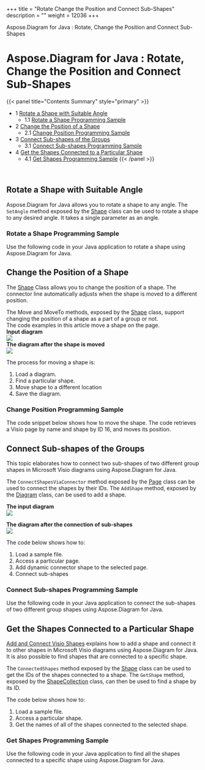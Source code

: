 +++
title = "Rotate Change the Position and Connect Sub-Shapes" 
description = "" 
weight = 12036 
+++

Aspose.Diagram for Java : Rotate, Change the Position and Connect Sub-Shapes  

# Aspose.Diagram for Java : Rotate, Change the Position and Connect Sub-Shapes


{{< panel title="Contents Summary" style="primary" >}}
*   1 [Rotate a Shape with Suitable Angle](#Rotate,ChangethePositionandConnectSub-Shapes-RotateaShapewithSuitableAngle)
    *   1.1 [Rotate a Shape Programming Sample](#Rotate,ChangethePositionandConnectSub-Shapes-RotateaShapeProgrammingSample)
*   2 [Change the Position of a Shape](#Rotate,ChangethePositionandConnectSub-Shapes-ChangethePositionofaShape)
    *   2.1 [Change Position Programming Sample](#Rotate,ChangethePositionandConnectSub-Shapes-ChangePositionProgrammingSample)
*   3 [Connect Sub-shapes of the Groups](#Rotate,ChangethePositionandConnectSub-Shapes-ConnectSub-shapesoftheGroups)
    *   3.1 [Connect Sub-shapes Programming Sample](#Rotate,ChangethePositionandConnectSub-Shapes-ConnectSub-shapesProgrammingSample)
*   4 [Get the Shapes Connected to a Particular Shape](#Rotate,ChangethePositionandConnectSub-Shapes-GettheShapesConnectedtoaParticularShape)
    *   4.1 [Get Shapes Programming Sample](#Rotate,ChangethePositionandConnectSub-Shapes-GetShapesProgrammingSample)
{{< /panel >}}
 

 

## Rotate a Shape with Suitable Angle

Aspose.Diagram for Java allows you to rotate a shape to any angle. The `SetAngle` method exposed by the [Shape](http://www.aspose.com/api/java/diagram/com.aspose.diagram/classes/shape) class can be used to rotate a shape to any desired angle. It takes a single parameter as an angle.

### Rotate a Shape Programming Sample

Use the following code in your Java application to rotate a shape using Aspose.Diagram for Java.

## Change the Position of a Shape

The [Shape](http://www.aspose.com/api/java/diagram/com.aspose.diagram/classes/shape) Class allows you to change the position of a shape. The connector line automatically adjusts when the shape is moved to a different position.

The Move and MoveTo methods, exposed by the [Shape](http://www.aspose.com/api/java/diagram/com.aspose.diagram/classes/shape) class, support changing the position of a shape as a part of a group or not.  
The code examples in this article move a shape on the page.  
**Input diagram**  
![](http://i.imgur.com/cThgWnB.png)  
**The diagram after the shape is moved**  
![](http://i.imgur.com/Q3QByqe.png)

The process for moving a shape is:

1.  Load a diagram.
2.  Find a particular shape.
3.  Move shape to a different location
4.  Save the diagram.

### Change Position Programming Sample

The code snippet below shows how to move the shape. The code retrieves a Visio page by name and shape by ID 16, and moves its position.

## Connect Sub-shapes of the Groups

This topic elaborates how to connect two sub-shapes of two different group shapes in Microsoft Visio diagrams using Aspose.Diagram for Java.

The `ConnectShapesViaConnector` method exposed by the [Page](http://www.aspose.com/api/java/diagram/com.aspose.diagram/classes/page) class can be used to connect the shapes by their IDs. The `AddShape` method, exposed by the [Diagram](http://www.aspose.com/api/java/diagram/com.aspose.diagram/index) class, can be used to add a shape.

**The input diagram**  
![](http://i.imgur.com/74rDby5.png)

**The diagram after the connection of sub-shapes**  
![](http://i.imgur.com/c387dZJ.png)

The code below shows how to:

1.  Load a sample file.
2.  Access a particular page.
3.  Add dynamic connector shape to the selected page.
4.  Connect sub-shapes

### Connect Sub-shapes Programming Sample

Use the following code in your Java application to connect the sub-shapes of two different group shapes using Aspose.Diagram for Java.

## Get the Shapes Connected to a Particular Shape

[Add and Connect Visio Shapes](https://docs2.aspose.com/diagram/java/developerguide/technicalarticles/add+and+connect+visio+shapes) explains how to add a shape and connect it to other shapes in Microsoft Visio diagrams using Aspose.Diagram for Java. It is also possible to find shapes that are connected to a specific shape.

The `ConnectedShapes` method exposed by the [Shape](http://www.aspose.com/api/java/diagram/com.aspose.diagram/classes/shape) class can be used to get the IDs of the shapes connected to a shape. The `GetShape` method, exposed by the [ShapeCollection](http://www.aspose.com/api/java/diagram/com.aspose.diagram/classes/shapecollection) class, can then be used to find a shape by its ID.

The code below shows how to:

1.  Load a sample file.
2.  Access a particular shape.
3.  Get the names of all of the shapes connected to the selected shape.

### Get Shapes Programming Sample

Use the following code in your Java application to find all the shapes connected to a specific shape using Aspose.Diagram for Java.

